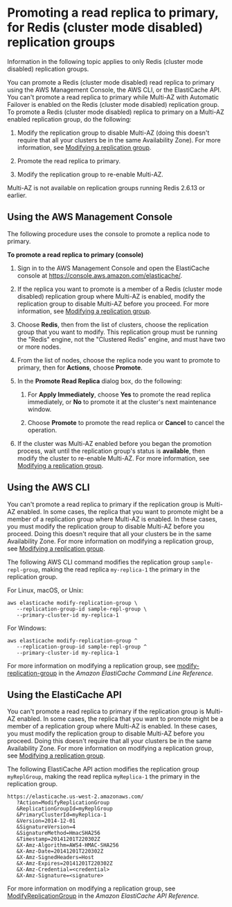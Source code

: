 # Promoting a read replica to primary, for Redis \(cluster mode disabled\) replication groups<a name="Replication.PromoteReplica"></a>

Information in the following topic applies to only Redis \(cluster mode disabled\) replication groups\.

You can promote a Redis \(cluster mode disabled\) read replica to primary using the AWS Management Console, the AWS CLI, or the ElastiCache API\. You can't promote a read replica to primary while Multi\-AZ with Automatic Failover is enabled on the Redis \(cluster mode disabled\) replication group\. To promote a Redis \(cluster mode disabled\) replica to primary on a Multi\-AZ enabled replication group, do the following:

1. Modify the replication group to disable Multi\-AZ \(doing this doesn't require that all your clusters be in the same Availability Zone\)\. For more information, see [Modifying a replication group](Replication.Modify.md)\.

1. Promote the read replica to primary\.

1. Modify the replication group to re\-enable Multi\-AZ\.

Multi\-AZ is not available on replication groups running Redis 2\.6\.13 or earlier\.

## Using the AWS Management Console<a name="Replication.PromoteReplica.CON"></a>

The following procedure uses the console to promote a replica node to primary\. 

**To promote a read replica to primary \(console\)**

1. Sign in to the AWS Management Console and open the ElastiCache console at [ https://console\.aws\.amazon\.com/elasticache/](https://console.aws.amazon.com/elasticache/)\.

1. If the replica you want to promote is a member of a Redis \(cluster mode disabled\) replication group where Multi\-AZ is enabled, modify the replication group to disable Multi\-AZ before you proceed\. For more information, see [Modifying a replication group](Replication.Modify.md)\.

1. Choose **Redis**, then from the list of clusters, choose the replication group that you want to modify\. This replication group must be running the "Redis" engine, not the "Clustered Redis" engine, and must have two or more nodes\.

1. From the list of nodes, choose the replica node you want to promote to primary, then for **Actions**, choose **Promote**\.

1. In the **Promote Read Replica** dialog box, do the following:

   1. For **Apply Immediately**, choose **Yes** to promote the read replica immediately, or **No** to promote it at the cluster's next maintenance window\.

   1. Choose **Promote** to promote the read replica or **Cancel** to cancel the operation\.

1. If the cluster was Multi\-AZ enabled before you began the promotion process, wait until the replication group's status is **available**, then modify the cluster to re\-enable Multi\-AZ\. For more information, see [Modifying a replication group](Replication.Modify.md)\.

## Using the AWS CLI<a name="Replication.PromoteReplica.CLI"></a>

You can't promote a read replica to primary if the replication group is Multi\-AZ enabled\. In some cases, the replica that you want to promote might be a member of a replication group where Multi\-AZ is enabled\. In these cases, you must modify the replication group to disable Multi\-AZ before you proceed\. Doing this doesn't require that all your clusters be in the same Availability Zone\. For more information on modifying a replication group, see [Modifying a replication group](Replication.Modify.md)\.

The following AWS CLI command modifies the replication group `sample-repl-group`, making the read replica `my-replica-1` the primary in the replication group\.

For Linux, macOS, or Unix:

```
aws elasticache modify-replication-group \
   --replication-group-id sample-repl-group \
   --primary-cluster-id my-replica-1
```

For Windows:

```
aws elasticache modify-replication-group ^
   --replication-group-id sample-repl-group ^
   --primary-cluster-id my-replica-1
```

For more information on modifying a replication group, see [modify\-replication\-group](https://docs.aws.amazon.com/cli/latest/reference/elasticache/modify-replication-group.html) in the *Amazon ElastiCache Command Line Reference\.*

## Using the ElastiCache API<a name="Replication.PromoteReplica.API"></a>

You can't promote a read replica to primary if the replication group is Multi\-AZ enabled\. In some cases, the replica that you want to promote might be a member of a replication group where Multi\-AZ is enabled\. In these cases, you must modify the replication group to disable Multi\-AZ before you proceed\. Doing this doesn't require that all your clusters be in the same Availability Zone\. For more information on modifying a replication group, see [Modifying a replication group](Replication.Modify.md)\.

The following ElastiCache API action modifies the replication group `myReplGroup`, making the read replica `myReplica-1` the primary in the replication group\.

```
https://elasticache.us-west-2.amazonaws.com/
   ?Action=ModifyReplicationGroup
   &ReplicationGroupId=myReplGroup
   &PrimaryClusterId=myReplica-1  
   &Version=2014-12-01
   &SignatureVersion=4
   &SignatureMethod=HmacSHA256
   &Timestamp=20141201T220302Z
   &X-Amz-Algorithm=AWS4-HMAC-SHA256
   &X-Amz-Date=20141201T220302Z
   &X-Amz-SignedHeaders=Host
   &X-Amz-Expires=20141201T220302Z
   &X-Amz-Credential=<credential>
   &X-Amz-Signature=<signature>
```

For more information on modifying a replication group, see [ModifyReplicationGroup](https://docs.aws.amazon.com/AmazonElastiCache/latest/APIReference/API_ModifyReplicationGroup.html) in the *Amazon ElastiCache API Reference\.*